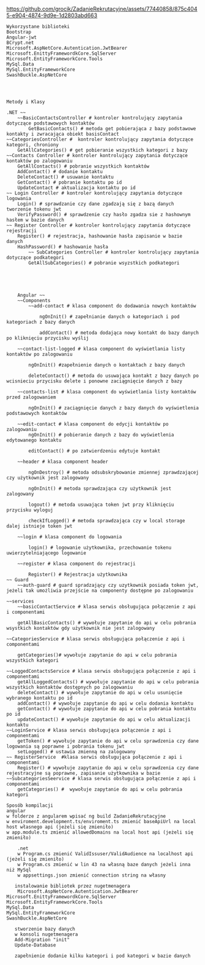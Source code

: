    	
 	
  

https://github.com/grocik/ZadanieRekrutacyjne/assets/77440858/875c4045-e904-4874-9d9e-1d2803abd663


  
  	Wykorzystane biblioteki
	Bootstrap  
	Angular-jwt  
	BCrypt.net  
	Microsoft.AspNetCore.Autentication.JwtBearer  
	Microsoft.EnittyFramewordkCore.SqlServer  
	Microsoft.EntityFrameworkCore.Tools  
	MySql.Data  
	MySql.EntityFrameworkCore  
	SwashBuckle.AspNetCore  




	Metody i Klasy

	.NET ~~
		~~BasicContactsController # kontroler kontrolujący zapytania dotyczące podstawowych kontaktów
			GetBasicContacts() # metoda get pobierająca z bazy podstawowe kontakty i zwracająca obiekt basisContact
	~~CategoriesController #  kontroler kontrolujący zapytania dotyczące kategori, chroniony
		GetAllCategories() # get pobieranie wszystkich kategori z bazy 
	~~Contacts Controller # kontroler kontrolujący zapytania dotyczące  kontaktów po zalogowaniu
		GetAllContacts() # pobranie wszystkich kontaktów
		AddContact() # dodanie kontaktu
		DeleteContact() # usuwanie kontaktu
		GetContact() # pobranie kontaktu po id
		UpdateContact # aktualizacja kontaktu po id
	~~ Login Controller # kontroler kontrolujący zapytania dotyczące logowania
		Login() # sprawdzanie czy dane zgadzają się z bazą danych tworzenie tokenu jwt
		VerifyPassword() # sprawdzenie czy hasło zgadza sie z hashownym hasłem w bazie danych
	~~ Register Controller # kontroler kontrolujący zapytania dotyczące rejestracji
		Register() # rejestracja, hashowanie hasła zapisanie w bazie danych
		HashPassword() # hashowanie hasła
			~~ SubCategories Controller # kontroler kontrolujący zapytania dotyczące podkategori
			GetAllSubCategories() # pobranie wsyzstkich podkategori
	
	
	


		Angular ~~
		~~Components
			~~add-contact # klasa component do dodawania nowych kontaktów

				ngOnInit() # zapełnianie danych o kategoriach i pod kategoriach z bazy danych

				addContact() # metoda dodająca nowy kontakt do bazy danych po kliknięciu przycisku wyślij

		~~contact-list-logged # klasa component do wyświetlania listy kontaktów po zalogowaniu

			ngOnInit() #zapełnienie danych o kontaktach z bazy danych

			deleteContact() # metoda do usuwająca kontakt z bazy danych po wcisnieciu przycisku delete i ponowne zaciągnięcie danych z bazy

		~~contacts-list # klasa component do wyświetlania listy kontaktów przed zalogowaniem

			ngOnInit() # zaciągnięcie danych z bazy danych do wyświetlenia podstawowych kontaktów

		~~edit-contact # klasa component do edycji kontaktów po zalogowaniu
			ngOnInit() # pobieranie danych z bazy do wyświetlenia edytowanego kontaktu

			editContact() # po zatwierdzeniu edytuje kontakt

		~~header # klasa component header 

			ngOnDestroy() # metoda odsubskrybowanie zmiennej zprawdzającej czy użytkownik jest zalogowany

			ngOnInit() # metoda sprawdzająca czy użytkownik jest zalogowany

			logout() # metoda usuwająca token jwt przy kliknięciu przycisku wyloguj

			checkIfLogged() # metoda sprawdzająca czy w local storage dalej istnieje token jwt

		~~login # klasa component do logowania
		
			login() # logowanie użytkownika, przechowanie tokenu uwierzytelniającego logowanie

		~~register # klasa component do rejestracji
		
			Register() # Rejestracja użytkownika
	~~ Guard
		~~auth-guard # guard spradzający czy uzytkownik posiada token jwt, jeżeli tak umożliwia przejście na componenty dostępne po zalogowaniu
		
	~~services
		~~basicContactService # klasa serwis obsługująca połączenie z api i componentami
		
		getAllBasicContacts() # wywołuje zapytanie do api w celu pobrania wsystkich kontaktów gdy użytkownik nie jest zalogowany
	
	~~CategoriesService # klasa serwis obsługująca połączenie z api i componentami 

		getCategories()# wywołuje zapytanie do api w celu pobrania wszystkich kategori

	~~LoggedContactsService # klasa serwis obsługująca połączenie z api i componentami 
		getAllLoggedContacts() # wywołuje zapytanie do api w celu pobrania wszystkich kontaktów dostępnych po zalogowaniu
		deleteContact() # wywołuje zapytanie do api w celu usunięcie wybranego kontaktu po id
		addContact() # wywołuje zapytanie do api w celu dodania kontaktu 
		getContact() # wywołuje zapytanie do api w celu pobrania kontaktu po id
		updateContact() # wywołuje zapytanie do api w celu aktualizacji kontaktu
	~~LoginService # klasa serwis obsługująca połączenie z api i componentami 
		getToken() # wywołuje zapytanie do api w celu sprawdzenia czy dane logowania są poprawne i pobrania tokenu jwt
		setLogged() # ustawia zmienną na zalogowany
	~~ RegisterService  #klasa serwis obsługująca połączenie z api i componentami 
		Register() # wywołuje zapytanie do api w celu sprawdzenia czy dane rejestracyjne są poprawne, zapisanie użytkownika w bazie
	~~SubcategoriesSeervice # klasa serwis obsługująca połączenie z api i componentami 
		getCategories() #  wywołuje zapytanie do api w celu pobrania kategori

	Sposób kompilacji 
 	angular
 	w folderze z angularem wpisać ng build ZadanieRekrutacyjne
  	w enviroment.development.ts/enviroment.ts zmienić baseApiUrl na local host własnego api (jeżeli się zmieniło)
   	w app.module.ts zmienić allowedDomains na local host api (jeżeli się zmieniło)

    	.net
     	w Program.cs zmienić ValidIssuser/ValidAudience na localhost api (jeżeli się zmieniło)
      	w Program.cs zmienić w lin 43 na własną baze danych jeżeli inna niż MySql
      	w appsettings.json zmienić connection string na własny

       instalowanie bibliotek przez nugetmenagera
       	Microsoft.AspNetCore.Autentication.JwtBearer  
	Microsoft.EnittyFramewordkCore.SqlServer  
	Microsoft.EntityFrameworkCore.Tools  
	MySql.Data  
	MySql.EntityFrameworkCore  
	SwashBuckle.AspNetCore

       stworzenie bazy danych 
       w konsoli nugetmenagera 
       Add-Migration "init"
       Update-Database

       zapełnienie dodanie kilku kategori i pod kategori w bazie danych


	
		
		
